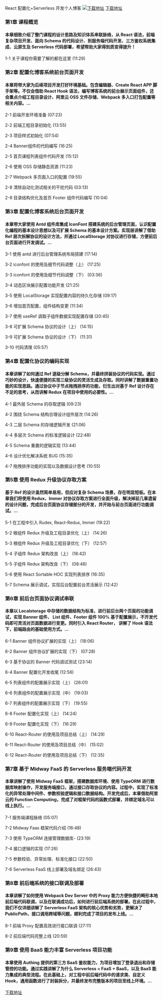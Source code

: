 React 配置化+Serverless 开发个人博客
[![下载地址](https://1080p.site/muke_img/617f536d09170b4105400304.jpg "下载地址")](https://51xueit.vip "下载地址")
[下载地址](https://51xueit.vip "下载地址")
### 第1章 课程概览 

#### 本章细致介绍了整门课程的设计思路及知识体系串联脉络，从 React 语法，前端复杂项目开发、面向 Schema 的代码设计、到服务端代码开发、三方鉴权系统集成、云原生及 Serverless 代码部署，希望帮助大家得到质变得提升！
1-1 关于课程你需要了解的都在这里 (11:29)


### 第2章 配置化博客系统前台页面开发 

#### 本章将带大家为后续项目开发打好环境基础。包含编辑器、Create React APP 脚手架等。不仅会借助 React Hook 语法，编写博客系统的前台展示页面组件，还会重点介绍工程目录设计、阿里云 OSS 文件存储、Webpack 多入口打包配置等相关内容。...
2-1 前端开发环境准备 (07:23)

2-2 前端工程目录初始化 (13:55)

2-3 项目样式初始化 (07:54)

2-4 Banner组件的代码编写 (16:25)

2-5 首页课程列表组件代码开发 (15:12)

2-6 使用 OSS 存储静态资源 (11:23)

2-7 Webpack 多页面入口的配置 (19:55)

2-8 清除自动化测试相关的干扰代码 (03:13)

2-9 目录结构优化及首页 Footer 组件代码编写 (10:04)


### 第3章 配置化博客系统后台页面开发

#### 本章带大家使用 Antd 组件库集成 IconFont 搭建系统的后台管理页面，认识配置化编程的基本设计思想以及可扩展 Schema 的基本设计方案。实现层讲解了借助 Ref 层次拆解协议的设计方法，并通过 LocalStorage 对协议进行存储，方便前后台页面进行开发调试。...
3-1 使用 antd 进行后台管理系统布局搭建 (17:14)

3-2 iconfont 的使用及细节代码调整（上） (17:25)

3-3 iconfont 的使用及细节代码调整（下） (03:36)

3-4 动态区块展示配置功能开发 (21:25)

3-5 使用 LocalStorage 实现配置内容的持久化存储 (09:17)

3-6 增加首页配置，组件结构变更 (11:34)

3-7 使用 useRef 调取子组件数据实现配置存储 (20:45)

3-8 可扩展 Schema 协议的设计（上） (14:15)

3-9 可扩展 Schema 协议的设计（下） (11:31)

3-10 代码清理 (05:57)


### 第4章 配置化协议的编码实现

#### 本章讲解了如何通过 Ref 逐级分解 Schema，并最终拼装协议的代码实现。通过巧妙的设计，快速便捷的实现三级协议的灵活生成及存取。同时讲解了数据重置功能的实现思路。通过协议中子节点拖拽排序的功能，衍生出对基于 Ref 设计存在不足的思考，从而讲解 Redux 在项目中使用的必要性。...
4-1 最外层 Schema 的存取逻辑 (09:23)

4-2 围绕 Schema 结构合理设计组件层次 (14:26)

4-3 二层 Schema 的存储逻辑开发 (21:06)

4-4 多层次 Schema 的标准逻辑设计 (22:48)

4-5 Schema 重置的逻辑实现 (13:44)

4-6 设计优化解决系统 BUG (15:35)

4-7 拖拽排序功能的实现以及数据设计思考 (10:55)


### 第5章 使用 Redux 升级协议存取方案 

#### 基于 Ref 的设计虽然简单易用，但应对复杂 Schema 场景，存在明显短板。在本章我们将使用 Redux、Immer 对协议存取方案进行全面升级，解决掉前几章遗留的设计问题，完成后台页面协议存储部分的开发，并开始与前台页面进行功能调试。...
5-1 在工程中引入 Rudex, React-Redux, Immer (19:22)

5-2 根组件 Redux 升级及工程目录优化（上） (14:26)

5-3 根组件 Redux 升级及工程目录优化（下） (12:57)

5-4 子组件 Redux 架构改良（上） (18:42)

5-5 子组件 Redux 架构改良（下） (08:46)

5-6 使用 React Sortable HOC 实现列表排序 (16:35)

5-7 Schema 展示调试，实现后台配置前台灵活展示 (12:42)


### 第6章 前后台页面协议调试串联

#### 本章以 Localstorage 中存储的数据结构为标准，进行前后台两个页面的功能调试，实现 Banner 组件、 List 组件、Footer 组件 100% 基于配置展示，不开发代码即可灵活对页面数据进行变更。同时引入 React Router， 讲解了 Hook 语法下，前端路由的基础使用方式。...
6-1 Banner 组件协议扩展的实现（上） (18:06)

6-2 Banner 组件协议扩展的实现（下） (07:28)

6-3 基于协议的 Banner 代码调试测试 (23:14)

6-4 Banner 配置化开发收尾 (12:56)

6-5 列表组件的配置展示实现（上） (26:01)

6-6 列表组件的配置展示实现（中） (19:03)

6-7 列表组件的配置展示实现（下） (19:55)

6-8 Footer 配置化实现（上） (14:24)

6-9 Footer 配置化实现（下） (16:29)

6-10 React-Router 的使用及项目总结（上） (14:29)

6-11 React-Router 的使用及项目总结（中） (15:02)

6-12 React-Router 的使用及项目总结（下） (12:35)


### 第7章 基于 Midway FaaS 的 Serverless 服务端代码开发

#### 本章讲解了使用 Midway FaaS 框架，搭建数据库环境、使用 TypeORM 进行数据库映射操作，开发服务端接口，通过接口存取协议的内容。过程中，实现了标准化的异常处理中间件、参数校验逻辑和接口数据结构。开发完成后，本章借助阿里云的 Function Computing，完成了对框架代码的函数式部署，并绑定域名可以线上执行。...
7-1 服务端课程脉络 (05:07)

7-2 Midway Faas 框架代码介绍 (16:48)

7-3 使用 TypeORM 连接管理数据库- (23:19)

7-4 接口逻辑的实现 (17:26)

7-5 参数校验、异常处理、标准化接口 (22:50)

7-6 Serverless FaaS 线上部署及域名绑定 (26:43)


### 第8章 前后端系统的接口联调及部署

#### 本章讲解了如何使用 Webpack Dev Server 中的 Proxy 能力方便快捷的畸形本地前后端代码联调，以及在联调成功后，如何进行前后端系统的部署。在此过程中，我们不仅详细讲解了 Serverless FaaS 架构的核心优势和劣势，更解决了 PublicPath、接口调用跨域等问题，顺利完成了项目的发布上线。...
8-1 前端 Proxy 配置高效进行接口联调 (27:11)

8-2 前后端代码完整上线 (20:59)


### 第9章 使用 BaaS 能力丰富 Serverless 项目功能
#### 本章使用 Authing 提供的第三方 BaaS 鉴权能力，为项目增加了登录退出和存储管控的功能。通过实践讲解了为什么 Serverless = FaaS + BaaS，以及 BaaS 能力集成的典型流程。在此基础上，对工程中前后端代码中的请求类、自定义 Hook，通用函数进行了封装拆分，并最终发布完整版本的项目至线上环境。...

[下载地址](https://51xueit.vip "下载地址")
